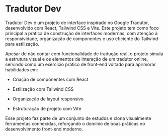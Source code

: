 # Tradutor Dev

Tradutor Dev é um projeto de interface inspirado no Google Tradutor, desenvolvido com React, Tailwind CSS e Vite. Este projeto tem como foco principal a prática de construção de interfaces modernas, com atenção à responsividade, organização de componentes e uso eficiente do Tailwind para estilização.

Apesar de não contar com funcionalidade de tradução real, o projeto simula a estrutura visual e os elementos de interação de um tradutor online, servindo como um exercício prático de front-end voltado para aprimorar habilidades em:

- Criação de componentes com React

- Estilização com Tailwind CSS

- Organização de layout responsivo

- Estruturação de projeto com Vite

Esse projeto faz parte de um conjunto de estudos e clona visualmente ferramentas conhecidas, reforçando o domínio de boas práticas no desenvolvimento front-end moderno.
